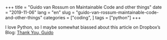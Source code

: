 +++
title = "Guido van Rossum on Maintainable Code and other things"
date = "2019-11-06"
lang = "en"
slug = "guido-van-rossum-maintainable-code-and-other-things"
categories = ["coding", ]
tags = ["python"]
+++

I love Python, so I maybe somewhat biassed about this article on Dropbox’s Blog: [Thank You, Guido][1]





[1]:	https://blog.dropbox.com/topics/company/thank-you--guido